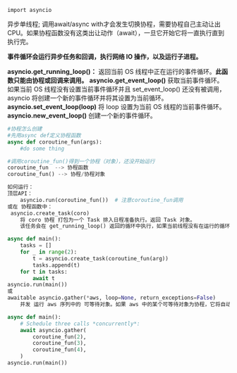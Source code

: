 `import asyncio`

异步单线程;
调用await/async with才会发生切换协程，需要协程自己主动让出CPU。如果协程函数没有这类出让动作（await），一旦它开始它将一直执行直到执行完。

**事件循环会运行异步任务和回调，执行网络 IO 操作，以及运行子进程。**

**asyncio.get_running_loop()：**
返回当前 OS 线程中正在运行的事件循环。**此函数只能由协程或回调来调用。**
**asyncio.get_event_loop()**
获取当前事件循环。 如果当前 OS 线程没有设置当前事件循环并且 set_event_loop() 还没有被调用，asyncio 将创建一个新的事件循环并将其设置为当前循环。
**asyncio.set_event_loop(loop)**
将 loop 设置为当前 OS 线程的当前事件循环。
**asyncio.new_event_loop()**
创建一个新的事件循环。

```python
#协程怎么创建
#先用async def定义协程函数
async def coroutine_fun(args):
	#do some thing

#调用coroutine_fun()得到一个协程（对象），还没开始运行
coroutine_fun  --> 协程函数
coroutine_fun() --> 协程/协程对象

如何运行：
顶层API：
	asyncio.run(coroutine_fun())  # 注意coroutine_fun调用
或在 协程函数中：
 asyncio.create_task(coro)
    将 coro 协程 打包为一个 Task 排入日程准备执行。返回 Task 对象。
    该任务会在 get_running_loop() 返回的循环中执行，如果当前线程没有在运行的循环则会引发 RuntimeError。

async def main():
    tasks = []
    for _ in range(2):
        t = asyncio.create_task(coroutine_fun(arg))
        tasks.append(t)
    for t in tasks:
        await t
asyncio.run(main())
或
awaitable asyncio.gather(*aws, loop=None, return_exceptions=False)
	并发 运行 aws 序列中的 可等待对象。如果 aws 中的某个可等待对象为协程，它将自动作为一个任务加入日程。

async def main():
    # Schedule three calls *concurrently*:
    await asyncio.gather(
        coroutine_fun(2),
        coroutine_fun(3),
        coroutine_fun(4),
    )
asyncio.run(main())
```



